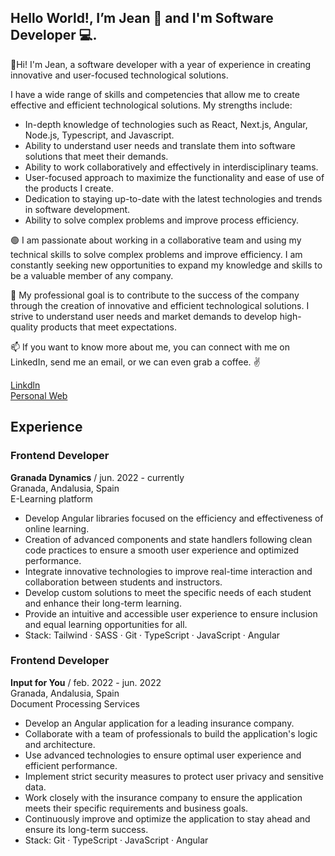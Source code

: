 ## Hello World!, I’m Jean 👋 and I'm Software Developer 💻. 

👋Hi! I'm Jean, a software developer with a year of experience in creating innovative and user-focused technological solutions.

I have a wide range of skills and competencies that allow me to create effective and efficient technological solutions. My strengths include:

- In-depth knowledge of technologies such as React, Next.js, Angular, Node.js, Typescript, and Javascript.
- Ability to understand user needs and translate them into software solutions that meet their demands.
- Ability to work collaboratively and effectively in interdisciplinary teams.
- User-focused approach to maximize the functionality and ease of use of the products I create.
- Dedication to staying up-to-date with the latest technologies and trends in software development.
- Ability to solve complex problems and improve process efficiency.

🟢 I am passionate about working in a collaborative team and using my technical skills to solve complex problems and improve efficiency. I am constantly seeking new opportunities to expand my knowledge and skills to be a valuable member of any company.

🎯 My professional goal is to contribute to the success of the company through the creation of innovative and efficient technological solutions. I strive to understand user needs and market demands to develop high-quality products that meet expectations.

📫 If you want to know more about me, you can connect with me on LinkedIn, send me an email, or we can even grab a coffee. ✌

[Linkdln](https://www.linkedin.com/in/jean-ram) \
[Personal Web](https://arkift.com/me)

## Experience

### Frontend Developer
**Granada Dynamics** / jun. 2022 - currently \
Granada, Andalusia, Spain \
E-Learning platform 

- Develop Angular libraries focused on the efficiency and effectiveness of online learning.
- Creation of advanced components and state handlers following clean code practices to ensure a smooth user experience and optimized performance.
- Integrate innovative technologies to improve real-time interaction and collaboration between students and instructors.
- Develop custom solutions to meet the specific needs of each student and enhance their long-term learning.
- Provide an intuitive and accessible user experience to ensure inclusion and equal learning opportunities for all.
- Stack: Tailwind · SASS · Git · TypeScript · JavaScript · Angular


### Frontend Developer
**Input for You** / feb. 2022 - jun. 2022 \
Granada, Andalusia, Spain \
Document Processing Services 

- Develop an Angular application for a leading insurance company.
- Collaborate with a team of professionals to build the application's logic and architecture.
- Use advanced technologies to ensure optimal user experience and efficient performance.
- Implement strict security measures to protect user privacy and sensitive data.
- Work closely with the insurance company to ensure the application meets their specific requirements and business goals.
- Continuously improve and optimize the application to stay ahead and ensure its long-term success.
- Stack: Git · TypeScript · JavaScript · Angular
